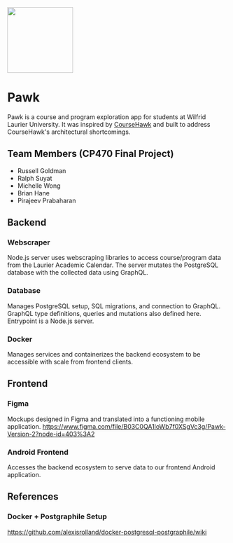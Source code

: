 <img src="https://user-images.githubusercontent.com/15056496/71398406-efd9fa80-25e5-11ea-8beb-c9f2f8f62a0e.png" width="150" />

# Pawk
Pawk is a course and program exploration app for students at Wilfrid Laurier University. It was inspired by [CourseHawk](https://github.com/russellgoldman/CourseHawk) and built to address CourseHawk's architectural shortcomings.

## Team Members (CP470 Final Project)
- Russell Goldman
- Ralph Suyat
- Michelle Wong
- Brian Hane
- Pirajeev Prabaharan

## Backend
### Webscraper
Node.js server uses webscraping libraries to access course/program data from
the Laurier Academic Calendar. The server mutates the PostgreSQL database with
the collected data using GraphQL.

### Database
Manages PostgreSQL setup, SQL migrations, and connection to GraphQL. GraphQL
type definitions, queries and mutations also defined here. Entrypoint is
a Node.js server.

### Docker
Manages services and containerizes the backend ecosystem to be accessible with
scale from frontend clients.

## Frontend
### Figma
Mockups designed in Figma and translated into a functioning mobile application.
https://www.figma.com/file/B03C0QA1loWb7f0XSgVc3g/Pawk-Version-2?node-id=403%3A2

### Android Frontend
Accesses the backend ecosystem to serve data to our frontend Android application.

## References
### Docker + Postgraphile Setup
https://github.com/alexisrolland/docker-postgresql-postgraphile/wiki

